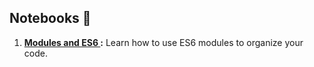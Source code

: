 ## Notebooks 📓

1. **[Modules and ES6 ](01-Modules-and-ES6.ipynb):** Learn how to use ES6 modules to organize your code.
